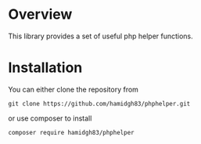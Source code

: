 # Overview
This library provides a set of useful php helper functions.

# Installation
You can either clone the repository from 

``
git clone https://github.com/hamidgh83/phphelper.git
``

or use composer to install

``
composer require hamidgh83/phphelper
``

